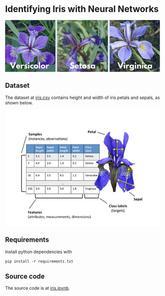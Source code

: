 # Identifying Iris with Neural Networks

![alt text](figures/iris.jpg "Iris")

## Dataset

The dataset at [iris.csv](iris.csv) contains height and width of iris petals and sepals, as shown below.

![alt text](figures/iris_dataset.png "Dataset")

## Requirements

Install python dependencies with

```
pip install -r requirements.txt
```

## Source code

The source code is at [iris.ipynb](iris.ipynb).
